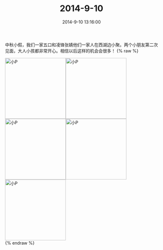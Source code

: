 ﻿---
title: 2014-9-10
date: 2014-9-10 13:16:00
tags:
categories: 妈妈
---
中秋小假，我们一家五口和凌锋张婧他们一家人在西湖边小聚。两个小朋友第二次见面，大人小孩都非常开心。相信以后这样的机会会很多！
{% raw %}
<div style="width:500 px">
<div style="float:left; width:100 px"><img src="/2014-9-10/微信图片_20171010172716.jpg" width="200" alt="小P"></div>
<div style="float:left; width:100 px"><img src="/2014-9-10/微信图片_20171010172736.jpg" width="200" alt="小P"></div>
<div style="float:left; width:100 px"><img src="/2014-9-10/微信图片_20171010172745.jpg" width="200" alt="小P"></div>
<div style="float:left; width:100 px"><img src="/2014-9-10/微信图片_20171010172757.jpg" width="200" alt="小P"></div>
<div style="float:left; width:100 px"><img src="/2014-9-10/微信图片_20171010172808.jpg" width="200" alt="小P"></div>
<div style="clear:both"></div>
</div>
{% endraw %}